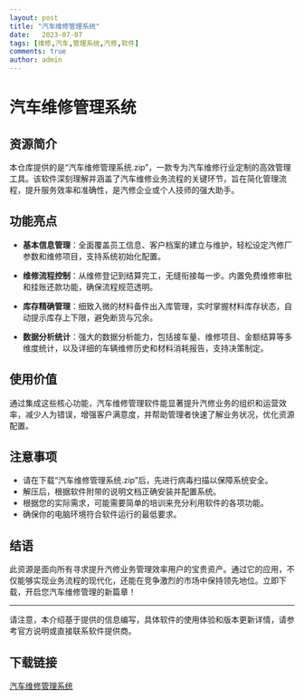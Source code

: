```yaml
---
layout: post
title: "汽车维修管理系统"
date:   2023-07-07
tags: [维修,汽车,管理系统,汽修,软件]
comments: true
author: admin
---
```

# 汽车维修管理系统

## 资源简介

本仓库提供的是“汽车维修管理系统.zip”，一款专为汽车维修行业定制的高效管理工具。该软件深刻理解并涵盖了汽车维修业务流程的关键环节，旨在简化管理流程，提升服务效率和准确性，是汽修企业或个人技师的强大助手。

## 功能亮点

- **基本信息管理**：全面覆盖员工信息、客户档案的建立与维护，轻松设定汽修厂参数和维修项目，支持系统初始化配置。
  
- **维修流程控制**：从维修登记到结算完工，无缝衔接每一步。内置免费维修审批和挂账还款功能，确保流程规范透明。
  
- **库存精确管理**：细致入微的材料备件出入库管理，实时掌握材料库存状态，自动提示库存上下限，避免断货与冗余。
  
- **数据分析统计**：强大的数据分析能力，包括接车量、维修项目、金额结算等多维度统计，以及详细的车辆维修历史和材料消耗报告，支持决策制定。

## 使用价值

通过集成这些核心功能，汽车维修管理软件能显著提升汽修业务的组织和运营效率，减少人为错误，增强客户满意度，并帮助管理者快速了解业务状况，优化资源配置。

## 注意事项

- 请在下载“汽车维修管理系统.zip”后，先进行病毒扫描以保障系统安全。
- 解压后，根据软件附带的说明文档正确安装并配置系统。
- 根据您的实际需求，可能需要简单的培训来充分利用软件的各项功能。
- 确保你的电脑环境符合软件运行的最低要求。

## 结语

此资源是面向所有寻求提升汽修业务管理效率用户的宝贵资产。通过它的应用，不仅能够实现业务流程的现代化，还能在竞争激烈的市场中保持领先地位。立即下载，开启您汽车维修管理的新篇章！

---

请注意，本介绍基于提供的信息编写，具体软件的使用体验和版本更新详情，请参考官方说明或直接联系软件提供商。

## 下载链接

[汽车维修管理系统](https://pan.quark.cn/s/1d30974a4a72)